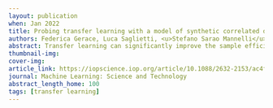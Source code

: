 ```yaml
---
layout: publication
when: Jan 2022
title: Probing transfer learning with a model of synthetic correlated datasets
authors: Federica Gerace, Luca Saglietti, <u>Stefano Sarao Mannelli</u>, Andrew Saxe, Lenka Zdeborová
abstract: Transfer learning can significantly improve the sample efficiency of neural networks, by exploiting the relatedness between a data-scarce target task and a data-abundant source task. Despite years of successful applications, transfer learning practice often relies on ad-hoc solutions, while theoretical understanding of these procedures is still limited. In the present work, we re-think a solvable model of synthetic data as a framework for modeling correlation between data-sets. This setup allows for an analytic characterization of the generalization performance obtained when transferring the learned feature map from the source to the target task. Focusing on the problem of training two-layer networks in a binary classification setting, we show that our model can capture a range of salient features of transfer learning with real data. Moreover, by exploiting parametric control over the correlation between the two data-sets, we systematically investigate under which conditions the transfer of features is beneficial for generalization.
thumbnail-img:
cover-img:
article_link: https://iopscience.iop.org/article/10.1088/2632-2153/ac4f3f/meta
journal: Machine Learning: Science and Technology
abstract_length_home: 100
tags: [transfer learning]
---
```

